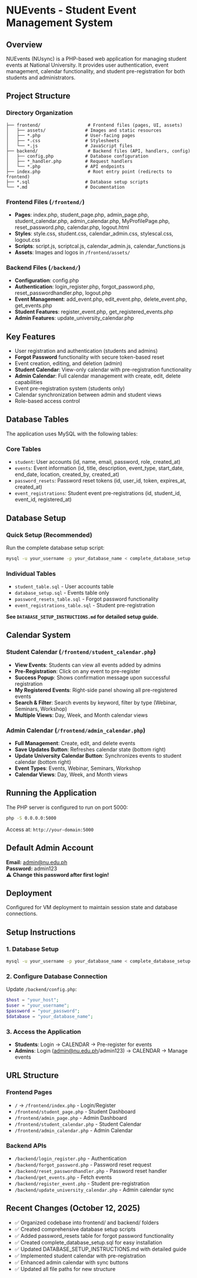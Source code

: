 # NUEvents - Student Event Management System

## Overview
NUEvents (NUsync) is a PHP-based web application for managing student events at National University. It provides user authentication, event management, calendar functionality, and student pre-registration for both students and administrators.

## Project Structure

### Directory Organization
```
├── frontend/                  # Frontend files (pages, UI, assets)
│   ├── assets/               # Images and static resources
│   ├── *.php                 # User-facing pages
│   ├── *.css                 # Stylesheets
│   └── *.js                  # JavaScript files
├── backend/                   # Backend files (API, handlers, config)
│   ├── config.php            # Database configuration
│   ├── *_handler.php         # Request handlers
│   └── *.php                 # API endpoints
├── index.php                  # Root entry point (redirects to frontend)
├── *.sql                     # Database setup scripts
└── *.md                      # Documentation
```

### Frontend Files (`/frontend/`)
- **Pages**: index.php, student_page.php, admin_page.php, student_calendar.php, admin_calendar.php, MyProfilePage.php, reset_password.php, calendar.php, logout.html
- **Styles**: style.css, student.css, calendar_admin.css, stylescal.css, logout.css
- **Scripts**: script.js, scriptcal.js, calendar_admin.js, calendar_functions.js
- **Assets**: Images and logos in `/frontend/assets/`

### Backend Files (`/backend/`)
- **Configuration**: config.php
- **Authentication**: login_register.php, forgot_password.php, reset_passwordhandler.php, logout.php
- **Event Management**: add_event.php, edit_event.php, delete_event.php, get_events.php
- **Student Features**: register_event.php, get_registered_events.php
- **Admin Features**: update_university_calendar.php

## Key Features
- User registration and authentication (students and admins)
- **Forgot Password** functionality with secure token-based reset
- Event creation, editing, and deletion (admin)
- **Student Calendar**: View-only calendar with pre-registration functionality
- **Admin Calendar**: Full calendar management with create, edit, delete capabilities
- Event pre-registration system (students only)
- Calendar synchronization between admin and student views
- Role-based access control

## Database Tables
The application uses MySQL with the following tables:

### Core Tables
- `student`: User accounts (id, name, email, password, role, created_at)
- `events`: Event information (id, title, description, event_type, start_date, end_date, location, created_by, created_at)
- `password_resets`: Password reset tokens (id, user_id, token, expires_at, created_at)
- `event_registrations`: Student event pre-registrations (id, student_id, event_id, registered_at)

## Database Setup

### Quick Setup (Recommended)
Run the complete database setup script:
```bash
mysql -u your_username -p your_database_name < complete_database_setup.sql
```

### Individual Tables
- `student_table.sql` - User accounts table
- `database_setup.sql` - Events table only
- `password_resets_table.sql` - Forgot password functionality
- `event_registrations_table.sql` - Student pre-registration

**See `DATABASE_SETUP_INSTRUCTIONS.md` for detailed setup guide.**

## Calendar System

### Student Calendar (`/frontend/student_calendar.php`)
- **View Events**: Students can view all events added by admins
- **Pre-Registration**: Click on any event to pre-register
- **Success Popup**: Shows confirmation message upon successful registration
- **My Registered Events**: Right-side panel showing all pre-registered events
- **Search & Filter**: Search events by keyword, filter by type (Webinar, Seminars, Workshop)
- **Multiple Views**: Day, Week, and Month calendar views

### Admin Calendar (`/frontend/admin_calendar.php`)
- **Full Management**: Create, edit, and delete events
- **Save Updates Button**: Refreshes calendar state (bottom right)
- **Update University Calendar Button**: Synchronizes events to student calendar (bottom right)
- **Event Types**: Events, Webinar, Seminars, Workshop
- **Calendar Views**: Day, Week, and Month views

## Running the Application
The PHP server is configured to run on port 5000:
```bash
php -S 0.0.0.0:5000
```

Access at: `http://your-domain:5000`

## Default Admin Account
**Email:** admin@nu.edu.ph  
**Password:** admin123  
⚠️ **Change this password after first login!**

## Deployment
Configured for VM deployment to maintain session state and database connections.

## Setup Instructions

### 1. Database Setup
```bash
mysql -u your_username -p your_database_name < complete_database_setup.sql
```

### 2. Configure Database Connection
Update `/backend/config.php`:
```php
$host = "your_host";
$user = "your_username";
$password = "your_password";
$database = "your_database_name";
```

### 3. Access the Application
- **Students**: Login → CALENDAR → Pre-register for events
- **Admins**: Login (admin@nu.edu.ph/admin123) → CALENDAR → Manage events

## URL Structure

### Frontend Pages
- `/` → `/frontend/index.php` - Login/Register
- `/frontend/student_page.php` - Student Dashboard
- `/frontend/admin_page.php` - Admin Dashboard
- `/frontend/student_calendar.php` - Student Calendar
- `/frontend/admin_calendar.php` - Admin Calendar

### Backend APIs
- `/backend/login_register.php` - Authentication
- `/backend/forgot_password.php` - Password reset request
- `/backend/reset_passwordhandler.php` - Password reset handler
- `/backend/get_events.php` - Fetch events
- `/backend/register_event.php` - Student pre-registration
- `/backend/update_university_calendar.php` - Admin calendar sync

## Recent Changes (October 12, 2025)
- ✅ Organized codebase into frontend/ and backend/ folders
- ✅ Created comprehensive database setup scripts
- ✅ Added password_resets table for forgot password functionality
- ✅ Created complete_database_setup.sql for easy installation
- ✅ Updated DATABASE_SETUP_INSTRUCTIONS.md with detailed guide
- ✅ Implemented student calendar with pre-registration
- ✅ Enhanced admin calendar with sync buttons
- ✅ Updated all file paths for new structure
